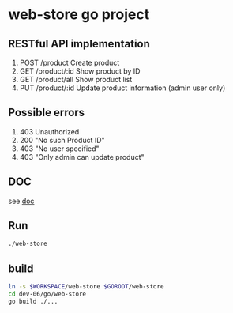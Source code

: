 # web-store go project

## RESTful API implementation

1. POST /product Create product
1. GET /product/:id Show product by ID
1. GET /product/all Show product list
1. PUT /product/:id Update product information (admin user only)

## Possible errors

1. 403 Unauthorized
1. 200 "No such Product ID"
1. 403 "No user specified"
1. 403 "Only admin can update product"

## DOC

see [doc](https://v-bus.github.io/web-store/docs/)

## Run

```bash
./web-store
```

## build

```bash
ln -s $WORKSPACE/web-store $GOROOT/web-store
cd dev-06/go/web-store
go build ./...
```
